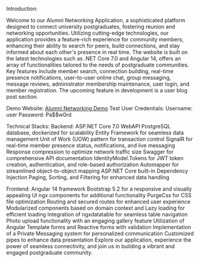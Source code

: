 Introduction:

Welcome to our Alumni Networking Application, a sophisticated platform designed to connect university postgraduates, fostering reunion and networking opportunities. Utilizing cutting-edge technologies, our application provides a feature-rich experience for community members, enhancing their ability to search for peers, build connections, and stay informed about each other's presence in real time. The website is built on the latest technologies such as .NET Core 7.0 and Angular 14, offers an array of functionalities tailored to the needs of postgraduate communities. Key features include member search, connection building, real-time presence notifications, user-to-user online chat, group messaging, message reviews, administrator membership maintenance, user login, and member registration. The upcoming feature in development is a user blog post section.

Demo Website: [Alumni Networking Demo](http://119.23.216.60:5003/)
Test User Credentials:
Username: user
Password: Pa$$w0rd

Technical Stacks:
Backend:
ASP.NET Core 7.0 WebAPI
PostgreSQL database, dockerized for scalability
Entity Framework for seamless data management
Unit of Work (UOW) pattern for transaction control
SignalR for real-time member presence status, notifications, and live messaging
Response compression to optimize network traffic size
Swagger for comprehensive API documentation
IdentityModel.Tokens for JWT token creation, authentication, and role-based authorization
Automapper for streamlined object-to-object mapping
ASP.NET Core built-in Dependency Injection
Paging, Sorting, and Filtering for enhanced data handling

Frontend:
Angular 14 framework
Bootstrap 5.2 for a responsive and visually appealing UI
ngx components for additional functionality
PurgeCss for CSS file optimization
Routing and secured routes for enhanced user experience
Modularized components based on domain context and Lazy loading for efficient loading
Integration of ngxdatatable for seamless table navigation
Photo upload functionality with an engaging gallery feature
Utilization of Angular Template forms and Reactive forms with validation
Implementation of a Private Messaging system for personalized communication
Customized pipes to enhance data presentation
Explore our application, experience the power of seamless connectivity, and join us in building a vibrant and engaged postgraduate community.
